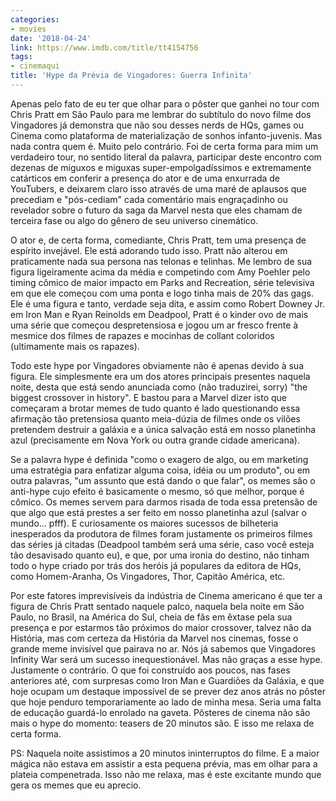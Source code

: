```yaml
---
categories:
- movies
date: '2018-04-24'
link: https://www.imdb.com/title/tt4154756
tags:
- cinemaqui
title: 'Hype da Prévia de Vingadores: Guerra Infinita'
---
```


Apenas pelo fato de eu ter que olhar para o pôster que ganhei no tour com Chris Pratt em São Paulo para me lembrar do subtítulo do novo filme dos Vingadores já demonstra que não sou desses nerds de HQs, games ou Cinema como plataforma de materialização de sonhos infanto-juvenis. Mas nada contra quem é. Muito pelo contrário. Foi de certa forma para mim um verdadeiro tour, no sentido literal da palavra, participar deste encontro com dezenas de miguxos e miguxas super-empolgadíssimos e extremamente catárticos em conferir a presença do ator e de uma enxurrada de YouTubers, e deixarem claro isso através de uma maré de aplausos que precediam e "pós-cediam" cada comentário mais engraçadinho ou revelador sobre o futuro da saga da Marvel nesta que eles chamam de terceira fase ou algo do gênero de seu universo cinemático.

O ator e, de certa forma, comediante, Chris Pratt, tem uma presença de espírito invejável. Ele está adorando tudo isso. Pratt não alterou em praticamente nada sua persona nas telonas e telinhas. Me lembro de sua figura ligeiramente acima da média e competindo com Amy Poehler pelo timing cômico de maior impacto em Parks and Recreation, série televisiva em que ele começou com uma ponta e logo tinha mais de 20% das gags. Ele é uma figura e tanto, verdade seja dita, e assim como Robert Downey Jr. em Iron Man e Ryan Reinolds em Deadpool, Pratt é o kinder ovo de mais uma série que começou despretensiosa e jogou um ar fresco frente à mesmice dos filmes de rapazes e mocinhas de collant coloridos (ultimamente mais os rapazes).

Todo este hype por Vingadores obviamente não é apenas devido à sua figura. Ele simplesmente era um dos atores principais presentes naquela noite, desta que está sendo anunciada como (não traduzirei, sorry) "the biggest crossover in history". E bastou para a Marvel dizer isto que começaram a brotar memes de tudo quanto é lado questionando essa afirmação tão pretensiosa quanto meia-dúzia de filmes onde os vilões pretendem destruir a galáxia e a única salvação está em nosso planetinha azul (precisamente em Nova York ou outra grande cidade americana).

Se a palavra hype é definida "como o exagero de algo, ou em marketing uma estratégia para enfatizar alguma coisa, idéia ou um produto", ou em outra palavras, "um assunto que está dando o que falar", os memes são o anti-hype cujo efeito é basicamente o mesmo, só que melhor, porque é cômico. Os memes servem para darmos risada de toda essa pretensão de que algo que está prestes a ser feito em nosso planetinha azul (salvar o mundo... pfff). E curiosamente os maiores sucessos de bilheteria inesperados da produtora de filmes foram justamente os primeiros filmes das séries já citadas (Deadpool também será uma série, caso você esteja tão desavisado quanto eu), e que, por uma ironia do destino, não tinham todo o hype criado por trás dos heróis já populares da editora de HQs, como Homem-Aranha, Os Vingadores, Thor, Capitão América, etc.

Por este fatores imprevisíveis da indústria de Cinema americano é que ter a figura de Chris Pratt sentado naquele palco, naquela bela noite em São Paulo, no Brasil, na América do Sul, cheia de fãs em êxtase pela sua presença e por estarmos tão próximos do maior crossover, talvez não da História, mas com certeza da História da Marvel nos cinemas, fosse o grande meme invisível que pairava no ar. Nós já sabemos que Vingadores Infinity War será um sucesso inequestionável. Mas não graças a esse hype. Justamente o contrário. O que foi construído aos poucos, nas fases anteriores até, com surpresas como Iron Man e Guardiões da Galáxia, e que hoje ocupam um destaque impossível de se prever dez anos atrás no pôster que hoje penduro temporariamente ao lado de minha mesa. Seria uma falta de educação guardá-lo enrolado na gaveta. Pôsteres de cinema não são mais o hype do momento: teasers de 20 minutos são. E isso me relaxa de certa forma.

PS: Naquela noite assistimos a 20 minutos ininterruptos do filme. E a maior mágica não estava em assistir a esta pequena prévia, mas em olhar para a plateia compenetrada. Isso não me relaxa, mas é este excitante mundo que gera os memes que eu aprecio.
